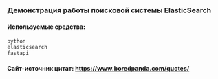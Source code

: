 ### Демонстрация работы поисковой системы ElasticSearch

#### Используемые средства:
    python
    elasticsearch
    fastapi

#### Сайт-источник цитат: https://www.boredpanda.com/quotes/
